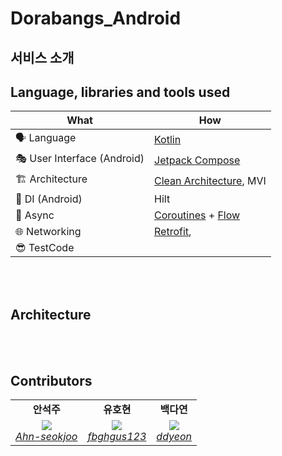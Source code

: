 # Dorabangs_Android

## 서비스 소개


## Language, libraries and tools used

| What | How |
| --- | --- |
| 🗣 Language | [Kotlin](https://kotlinlang.org/) |
| 🎭 User Interface (Android) | [Jetpack Compose](https://developer.android.com/jetpack/compose) |
| 🏗 Architecture | [Clean Architecture](https://blog.cleancoder.com/uncle-bob/2012/08/13/the-clean-architecture.html), MVI |
| 💉 DI (Android) | Hilt|
| 🌊 Async | [Coroutines](https://kotlinlang.org/docs/coroutines-overview.html) + [Flow](https://kotlin.github.io/kotlinx.coroutines/kotlinx-coroutines-core/kotlinx.coroutines.flow/-flow/) |
| 🌐 Networking | [Retrofit](https://square.github.io/retrofit/),|
| 😎 TestCode ||


<br/><br/>


## Architecture

<br/><br/>




## Contributors
<table>
    <tr align="center">
        <td><B>안석주<B></td>
        <td><B>유호현<B></td>
        <td><B>백다연<B></td>
    </tr>
    <tr align="center">
        <td>
            <img src="https://github.com/Ahn-seokjoo.png?size=120">
            <br>
            <a href="https://github.com/Ahn-seokjoo"><I>Ahn-seokjoo</I></a>
        </td>
        <td>
            <img src="https://github.com/fbghgus123.png?size=120">
            <br>
            <a href="https://github.com/fbghgus123"><I>fbghgus123</I></a>
        </td>
        <td>
            <img src="https://github.com/ddyeon.png?size=120">
            <br>
            <a href="https://github.com/ddyeon"><I>ddyeon</I></a>
        </td>
    </tr>
</table>
